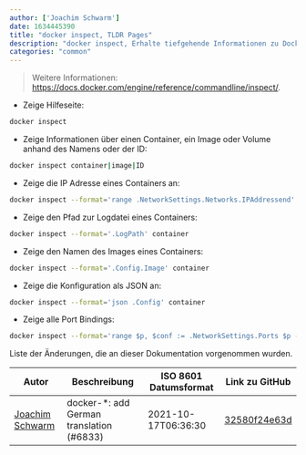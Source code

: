 ```yaml
---
author: ['Joachim Schwarm']
date: 1634445390
title: "docker inspect, TLDR Pages"
description: "docker inspect, Erhalte tiefgehende Informationen zu Docker Objekten."
categories: "common"
---
```

> Weitere Informationen: <https://docs.docker.com/engine/reference/commandline/inspect/>.

- Zeige Hilfeseite:

```bash
docker inspect
```

- Zeige Informationen über einen Container, ein Image oder Volume anhand des Namens oder der ID:

```bash
docker inspect container|image|ID
```

- Zeige die IP Adresse eines Containers an:

```bash
docker inspect --format='range .NetworkSettings.Networks.IPAddressend' container
```

- Zeige den Pfad zur Logdatei eines Containers:

```bash
docker inspect --format='.LogPath' container
```

- Zeige den Namen des Images eines Containers:

```bash
docker inspect --format='.Config.Image' container
```

- Zeige die Konfiguration als JSON an:

```bash
docker inspect --format='json .Config' container
```

- Zeige alle Port Bindings:

```bash
docker inspect --format='range $p, $conf := .NetworkSettings.Ports $p -> (index $conf 0).HostPort end' container
```
Liste der Änderungen, die an dieser Dokumentation vorgenommen wurden.


Autor | Beschreibung | ISO 8601 Datumsformat | Link zu GitHub
------|-----|-----|-----
[Joachim Schwarm](mailto:joachim@schwarm.co) | docker-*: add German translation (#6833) | 2021-10-17T06:36:30 | [32580f24e63d](https://github.com/tldr-pages/tldr/commit/32580f24e63daa8abf77cffe6bc7dac55911fb3a)

